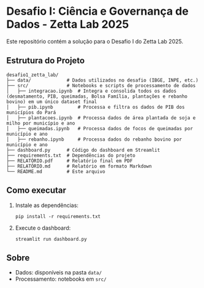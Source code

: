 # Desafio I: Ciência e Governança de Dados - Zetta Lab 2025

Este repositório contém a solução para o Desafio I do Zetta Lab 2025.

## Estrutura do Projeto

```
desafio1_zetta_lab/
├── data/             # Dados utilizados no desafio (IBGE, INPE, etc.)
├── src/              # Notebooks e scripts de processamento de dados
│   ├── integracao.ipynb  # Integra e consolida todos os dados (desmatamento, PIB, queimadas, Bolsa Família, plantações e rebanho bovino) em um único dataset final
│   ├── pib.ipynb         # Processa e filtra os dados de PIB dos municípios do Pará
│   ├── plantacoes.ipynb  # Processa dados de área plantada de soja e milho por município e ano
│   ├── queimadas.ipynb   # Processa dados de focos de queimadas por município e ano
│   ├── rebanho.ipynb     # Processa dados do rebanho bovino por município e ano
├── dashboard.py      # Código do dashboard em Streamlit
├── requirements.txt  # Dependências do projeto
├── RELATÓRIO.pdf     # Relatório final em PDF
├── RELATÓRIO.md      # Relatório em formato Markdown
└── README.md         # Este arquivo
```

## Como executar

1. Instale as dependências:
   ```
   pip install -r requirements.txt
   ```

2. Execute o dashboard:
   ```
   streamlit run dashboard.py
   ```

## Sobre

- Dados: disponíveis na pasta `data/`
- Processamento: notebooks em `src/`